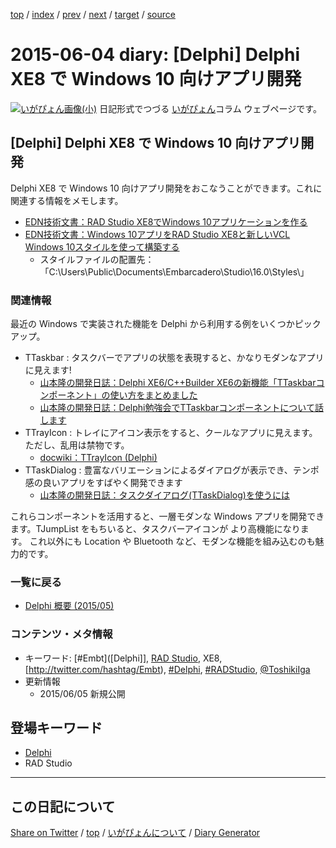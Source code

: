 [top](../index.html) 
 / [index](index.html) 
 / [prev](https://igapyon.github.io/diary/2015/ig150601.html) 
 / [next](https://igapyon.github.io/diary/2015/ig150605.html) 
 / [target](https://igapyon.github.io/diary/2015/ig150604.html) 
 / [source](https://github.com/igapyon/diary/blob/gh-pages/2015/ig150604.html.src.md) 

2015-06-04 diary: [Delphi] Delphi XE8 で Windows 10 向けアプリ開発
=====================================================================================================
[![いがぴょん画像(小)](https://igapyon.github.io/diary/images/iga200306s.jpg "いがぴょん")](https://igapyon.github.io/diary/memo/memoigapyon.html) 日記形式でつづる [いがぴょん](https://igapyon.github.io/diary/memo/memoigapyon.html)コラム ウェブページです。

## [Delphi] Delphi XE8 で Windows 10 向けアプリ開発

Delphi XE8 で Windows 10 向けアプリ開発をおこなうことができます。これに関連する情報をメモします。

* [EDN技術文書：RAD Studio XE8でWindows 10アプリケーションを作る](http://edn.embarcadero.com/article/44465)
* [EDN技術文書：Windows 10アプリをRAD Studio XE8と新しいVCL Windows 10スタイルを使って構築する](http://edn.embarcadero.com/article/44464)
  * スタイルファイルの配置先：「C:\Users\Public\Documents\Embarcadero\Studio\16.0\Styles\」



### 関連情報

最近の Windows で実装された機能を Delphi から利用する例をいくつかピックアップ。

* TTaskbar : タスクバーでアプリの状態を表現すると、かなりモダンなアプリに見えます!
  * [山本隆の開発日誌：Delphi XE6/C++Builder XE6の新機能「TTaskbarコンポーネント」の使い方をまとめました](http://www.gesource.jp/weblog/?p=6646)
  * [山本隆の開発日誌：Delphi勉強会でTTaskbarコンポーネントについて話します](http://www.gesource.jp/weblog/?p=6537)
* TTrayIcon : トレイにアイコン表示をすると、クールなアプリに見えます。ただし、乱用は禁物です。
  * [docwiki：TTrayIcon (Delphi)](http://docwiki.embarcadero.com/CodeExamples/XE8/en/TTrayIcon_(Delphi))
* TTaskDialog : 豊富なバリエーションによるダイアログが表示でき、テンポ感の良いアプリをすばやく開発できます
  * [山本隆の開発日誌：タスクダイアログ(TTaskDialog)を使うには](http://www.gesource.jp/weblog/?p=6495)

これらコンポーネントを活用すると、一層モダンな Windows アプリを開発できます。TJumpList をもちいると、タスクバーアイコンが より高機能になります。
これ以外にも Location や Bluetooth など、モダンな機能を組み込むのも魅力的です。


### 一覧に戻る


* [Delphi 概要 (2015/05)](https://igapyon.github.io/diary/2015/ig150511.html)



### コンテンツ・メタ情報


* キーワード: [#Embt]([Delphi]], [RAD Studio](https://www.embarcadero.com/jp/products/rad-studio), XE8, [http://twitter.com/hashtag/Embt), [#Delphi](http://twitter.com/hashtag/Delphi), [#RADStudio](http://twitter.com/hashtag/RADStudio), [@ToshikiIga](http://twitter.com/ToshikiIga)
* 更新情報
  * 2015/06/05 新規公開



## 登場キーワード

* [Delphi](../keyword/delphi.html)
* RAD Studio

----------------------------------------------------------------------------------------------------

## この日記について

[Share on Twitter](https://twitter.com/intent/tweet?hashtags=igapyon%2Cdiary%2C%E3%81%84%E3%81%8C%E3%81%B4%E3%82%87%E3%82%93%2CDelphi%2CRAD+Studio&text=%5BDelphi%5D+Delphi+XE8+%E3%81%A7+Windows+10+%E5%90%91%E3%81%91%E3%82%A2%E3%83%97%E3%83%AA%E9%96%8B%E7%99%BA&url=https%3A%2F%2Figapyon.github.io%2Fdiary%2F2015%2Fig150604.html) / [top](../index.html) / [いがぴょんについて](https://igapyon.github.io/diary/memo/memoigapyon.html) / [Diary Generator](https://github.com/igapyon/igapyonv3)

